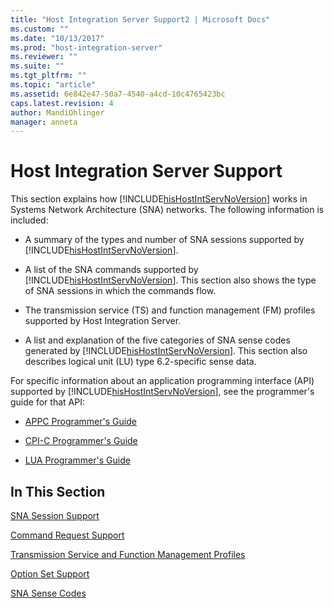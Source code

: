 ```yaml
---
title: "Host Integration Server Support2 | Microsoft Docs"
ms.custom: ""
ms.date: "10/13/2017"
ms.prod: "host-integration-server"
ms.reviewer: ""
ms.suite: ""
ms.tgt_pltfrm: ""
ms.topic: "article"
ms.assetid: 6e842e47-50a7-4540-a4cd-10c4765423bc
caps.latest.revision: 4
author: MandiOhlinger
manager: anneta
---
```

# Host Integration Server Support
This section explains how [!INCLUDE[hisHostIntServNoVersion](../core/includes/hishostintservnoversion-md.md)] works in Systems Network Architecture (SNA) networks. The following information is included:  
  
-   A summary of the types and number of SNA sessions supported by [!INCLUDE[hisHostIntServNoVersion](../core/includes/hishostintservnoversion-md.md)].  
  
-   A list of the SNA commands supported by [!INCLUDE[hisHostIntServNoVersion](../core/includes/hishostintservnoversion-md.md)]. This section also shows the type of SNA sessions in which the commands flow.  
  
-   The transmission service (TS) and function management (FM) profiles supported by Host Integration Server.  
  
-   A list and explanation of the five categories of SNA sense codes generated by [!INCLUDE[hisHostIntServNoVersion](../core/includes/hishostintservnoversion-md.md)]. This section also describes logical unit (LU) type 6.2-specific sense data.  
  
 For specific information about an application programming interface (API) supported by [!INCLUDE[hisHostIntServNoVersion](../core/includes/hishostintservnoversion-md.md)], see the programmer's guide for that API:  
  
-   [APPC Programmer's Guide](../Topic/APPC%20Programmer's%20Guide1.md)  
  
-   [CPI-C Programmer's Guide](../Topic/CPI-C%20Programmer's%20Guide2.md)  
  
-   [LUA Programmer's Guide](../Topic/LUA%20Programmer's%20Guide2.md)  
  
## In This Section  
 [SNA Session Support](../core/sna-session-support.md)  
  
 [Command Request Support](../core/command-request-support.md)  
  
 [Transmission Service and Function Management Profiles](../core/transmission-service-and-function-management-profiles.md)  
  
 [Option Set Support](../core/option-set-support.md)  
  
 [SNA Sense Codes](../core/sna-sense-codes.md)